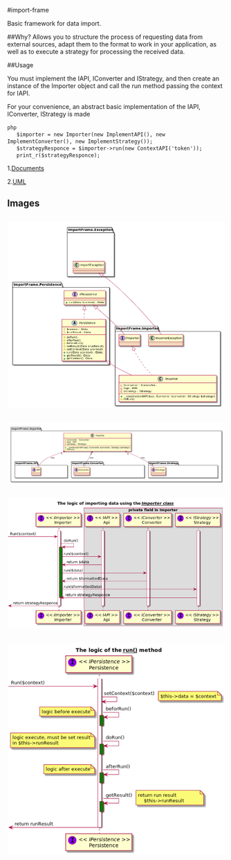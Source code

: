 #import-frame

Basic framework for data import.


##Why?
Allows you to structure the process of requesting data from external sources, adapt them to the format to work in your application, as well as to execute a strategy for processing the received data.

##Usage

You must implement the IAPI, IConverter and IStrategy, and then create an instance of the Importer object and call the run method passing the context for IAPI.

For your convenience, an abstract basic implementation of the IAPI, IConverter, IStrategy is made

```
php
   $importer = new Importer(new ImplementAPI(), new ImplementConverter(), new ImplementStrategy());
   $strategyResponce = $importer->run(new ContextAPI('token'));
   print_r($strategyResponce);
```

1.[Documents](./documentor/index.html)

2.[UML](./PlantUML)

## Images

![ImporterClassDiagram][image1]
---
![ImporterDataModel][image2]
---
![Importer_logic][image3]
---
![Persistece_Run_Sequences][image4]
---

[image1]: ./PlantUML/ImporterClassDiagram.png/ "Importer class Diagram"
[image2]: ./PlantUML/ImporterDataModel.png/ "Importer data model"
[image3]: ./PlantUML/Importer_logic.png/ "Importer logic"
[image4]: ./PlantUML/Persistece_Run_Sequences.png/ "Persistece run sequences"